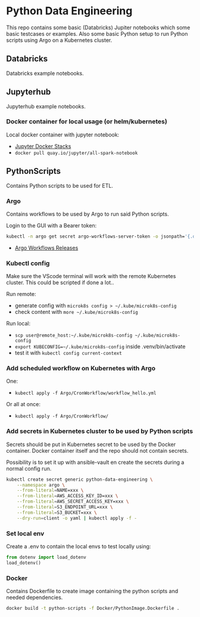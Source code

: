 # Python Data Engineering  

This repo contains some basic (Databricks) Jupiter notebooks which some basic testcases or examples. Also some basic Python setup to run Python scripts using Argo on a Kubernetes cluster.  

## Databricks  

Databricks example notebooks.  

## Jupyterhub  

Jupyterhub example notebooks.  

### Docker container for local usage (or helm/kubernetes)

Local docker container with jupyter notebook:

- [Jupyter Docker Stacks](https://jupyter-docker-stacks.readthedocs.io/en/latest/using/selecting.html)
- ```docker pull quay.io/jupyter/all-spark-notebook```

## PythonScripts

Contains Python scripts to be used for ETL.

### Argo

Contains workflows to be used by Argo to run said Python scripts.

Login to the GUI with a Bearer token:

```bash
kubectl -n argo get secret argo-workflows-server-token -o jsonpath='{.data.token}' | base64 --decode
```

- [Argo Workflows Releases](https://github.com/argoproj/argo-workflows/releases/)

### Kubectl config

Make sure the VScode terminal will work with the remote Kubernetes cluster. This could be scripted if done a lot..  

Run remote:
- generate config with ```microk8s config > ~/.kube/microk8s-config``` 
- check content with ```more ~/.kube/microk8s-config```

Run local:
- ```scp user@remote_host:~/.kube/microk8s-config ~/.kube/microk8s-config```
- ```export KUBECONFIG=~/.kube/microk8s-config``` inside .venv/bin/activate
- test it with ```kubectl config current-context```

### Add scheduled workflow on Kubernetes with Argo

One:  

- ```kubectl apply -f Argo/CronWorkflow/workflow_hello.yml```

Or all at once:

- ```kubectl apply -f Argo/CronWorkflow/```

### Add secrets in Kubernetes cluster to be used by Python scripts

Secrets should be put in Kubernetes secret to be used by the Docker container. Docker container itself and the repo should not contain secrets.  

Possibility is to set it up with ansible-vault en create the secrets during a normal config run. 

```bash
kubectl create secret generic python-data-engineering \
    --namespace argo \
    --from-literal=NAME=xxx \
    --from-literal=AWS_ACCESS_KEY_ID=xxx \
    --from-literal=AWS_SECRET_ACCESS_KEY=xxx \
    --from-literal=S3_ENDPOINT_URL=xxx \
    --from-literal=S3_BUCKET=xxx \
    --dry-run=client -o yaml | kubectl apply -f -
```

### Set local env

Create a .env to contain the local envs to test locally using:

```python
from dotenv import load_dotenv
load_dotenv()
```

### Docker

Contains Dockerfile to create image containing the python scripts and needed dependencies. 

```bash
docker build -t python-scripts -f Docker/PythonImage.Dockerfile .
```
